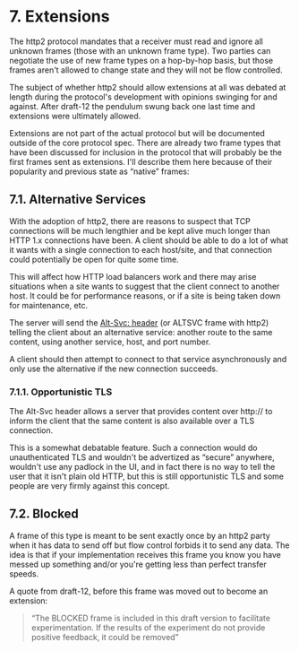 # 7. Extensions

The http2 protocol mandates that a receiver must read and ignore all unknown frames (those with an unknown frame type). Two parties can negotiate the use of new frame types on a hop-by-hop basis, but those frames aren't allowed to change state and they will not be flow controlled.

The subject of whether http2 should allow extensions at all was debated at length during the protocol's development with opinions swinging for and against. After draft-12 the pendulum swung back one last time and extensions were ultimately allowed.

Extensions are not part of the actual protocol but will be documented outside of the core protocol spec. There are already two frame types that have been discussed for inclusion in the protocol that will probably be the first frames sent as extensions. I'll describe them here because of their popularity and previous state as “native” frames:

## 7.1. Alternative Services

With the adoption of http2, there are reasons to suspect that TCP connections will be much lengthier and be kept alive much longer than HTTP 1.x connections have been. A client should be able to do a lot of what it wants with a single connection to each host/site, and that connection could potentially be open for quite some time.

This will affect how HTTP load balancers work and there may arise situations when a site wants to suggest that the client connect to another host. It could be for performance reasons, or if a site is being taken down for maintenance, etc.

The server will send the [Alt-Svc:
header](https://tools.ietf.org/html/draft-ietf-httpbis-alt-svc-10) (or ALTSVC
frame with http2) telling the client about an alternative service: another
route to the same content, using another service, host, and port number.

A client should then attempt to connect to that service asynchronously and only use the alternative if the new connection succeeds.

### 7.1.1. Opportunistic TLS

The Alt-Svc header allows a server that provides content over http:// to inform the client that the same content is also available over a TLS connection.

This is a somewhat debatable feature. Such a connection would do unauthenticated TLS and wouldn't be advertized as “secure” anywhere, wouldn't use any padlock in the UI, and in fact there is no way to tell the user that it isn't plain old HTTP, but this is still opportunistic TLS and some people are very firmly against this concept.

## 7.2. Blocked

A frame of this type is meant to be sent exactly once by an http2 party when
it has data to send off but flow control forbids it to send any data. The idea
is that if your implementation receives this frame you know you
have messed up something and/or you're getting less than perfect
transfer speeds.

A quote from draft-12, before this frame was moved out to become an extension:

> “The BLOCKED frame is included in this draft version to facilitate experimentation.  If the results of the experiment do not provide positive feedback, it could be removed”

